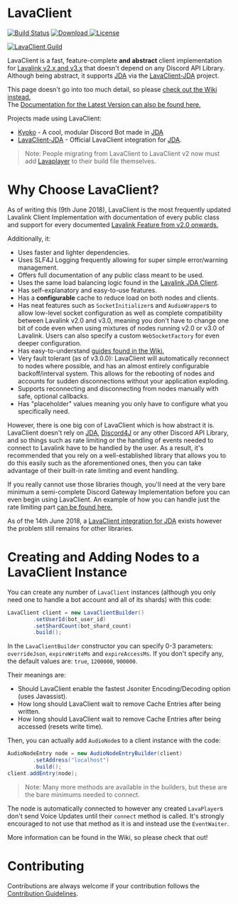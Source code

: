# LavaClient
[![Build Status](https://travis-ci.org/SamOphis/LavaClient.svg?branch=master)](https://travis-ci.org/SamOphis/LavaClient)
[![Download](https://api.bintray.com/packages/samophis/maven/LavaClient/images/download.svg) ](https://bintray.com/samophis/maven/LavaClient/_latestVersion) 
[![License](https://img.shields.io/badge/License-Apache%202.0-blue.svg)](https://opensource.org/licenses/Apache-2.0)

[![LavaClient Guild](https://discordapp.com/api/guilds/455002103757406218/embed.png?style=banner2)](https://discord.gg/dvUhTJX)

LavaClient is a fast, feature-complete **and abstract** client implementation for [Lavalink v2.x and v3.x](https://github.com/Frederikam/Lavalink) that
doesn't depend on any Discord API Library. Although being abstract, it supports [JDA](https://github.com/DV8FromTheWorld/JDA) via the [LavaClient-JDA](https://github.com/SamOphis/LavaClient-JDA) project.

This page doesn't go into too much detail, so please [check out the Wiki instead.](https://github.com/SamOphis/LavaClient/wiki)  
The [Documentation for the Latest Version can also be found here.](https://samophis.github.io/LavaClient)

Projects made using LavaClient:
* [Kyoko](https://github.com/KyokoBot/Kyoko) - A cool, modular Discord Bot made in [JDA](https://github.com/DV8FromTheWorld/JDA)
* [LavaClient-JDA](https://github.com/SamOphis/LavaClient-JDA) - Official LavaClient integration for [JDA](https://github.com/DV8FromTheWorld/JDA).

> Note: People migrating from LavaClient to LavaClient v2 now must add [Lavaplayer](https://github.com/sedmelluq/lavaplayer) to their build file themselves.

# Why Choose LavaClient?

As of writing this (9th June 2018), LavaClient is the most frequently updated Lavalink Client Implementation with documentation of every public
class and support for every documented [Lavalink Feature from v2.0 onwards.](https://github.com/Frederikam/Lavalink/blob/master/IMPLEMENTATION.md)

Additionally, it:

* Uses faster and lighter dependencies.
* Uses SLF4J Logging frequently allowing for super simple error/warning management.
* Offers full documentation of any public class meant to be used.
* Uses the same load balancing logic found in the [Lavalink JDA Client](https://github.com/Frederikam/Lavalink/tree/master/LavalinkClient).
* Has self-explanatory and easy-to-use features.
* Has a **configurable** cache to reduce load on both nodes and clients.
* Has neat features such as `SocketInitializer`s and `AudioWrapper`s to allow low-level socket configuration as well as complete compatibility between
  Lavalink v2.0 and v3.0, meaning you don't have to change one bit of code even when using mixtures of nodes running v2.0 or v3.0 of Lavalink.
  Users can also specify a custom `WebSocketFactory` for even deeper configuration.
* Has easy-to-understand [guides found in the Wiki.](https://github.com/SamOphis/LavaClient/wiki)
* Very fault tolerant (as of v3.0.0): LavaClient will automatically reconnect to nodes where possible, and has an almost entirely configurable
  backoff/interval system. This allows for the rebooting of nodes and accounts for sudden disconnections without your application exploding.
* Supports reconnecting and disconnecting from nodes manually with safe, optional callbacks.
* Has "placeholder" values meaning you only have to configure what you specifically need.

However, there is one big con of LavaClient which is how abstract it is. LavaClient doesn't rely on [JDA](https://github.com/DV8FromTheWorld/JDA),
[Discord4J](https://github.com/austinv11/Discord4J) or any other Discord API Library, and so things such as rate limiting or the handling of events
needed to connect to Lavalink have to be handled by the user. As a result, it's recommended that you rely on a well-established library that allows
you to do this easily such as the aforementioned ones, then you can take advantage of their built-in rate limiting and event handling.

If you really cannot use those libraries though, you'll need at the very bare minimum a semi-complete Discord Gateway Implementation before you can
even begin using LavaClient. An example of how you can handle just the rate limiting part [can be found here.](https://gist.github.com/SamOphis/766c62d6fb91bac77ea9f2dea0edb330)

As of the 14th June 2018, a [LavaClient integration for JDA](https://github.com/SamOphis/LavaClient-JDA) exists however the problem still remains for other libraries.

# Creating and Adding Nodes to a LavaClient Instance

You can create any number of `LavaClient` instances (although you only need one to handle a bot account and all of its shards) with this code:

```java
LavaClient client = new LavaClientBuilder()
        .setUserId(bot_user_id)
        .setShardCount(bot_shard_count)
        .build();
```

In the `LavaClientBuilder` constructor you can specify 0-3 parameters: `overrideJson`, `expireWriteMs` and `expireAccessMs`. If you don't specify
any, the default values are: `true`, `1200000`, `900000`.

Their meanings are:
* Should LavaClient enable the fastest Jsoniter Encoding/Decoding option (uses Javassist).
* How long should LavaClient wait to remove Cache Entries after being written.
* How long should LavaClient wait to remove Cache Entries after being accessed (resets write time).

Then, you can actually add `AudioNode`s to a client instance with the code:

```java
AudioNodeEntry node = new AudioNodeEntryBuilder(client)
        .setAddress("localhost")
        .build();
client.addEntry(node);
```

> Note: Many more methods are available in the builders, but these are the bare minimums needed to connect.

The node is automatically connected to however any created `LavaPlayer`s don't send Voice Updates until their `connect` method is called.
It's strongly encouraged to not use that method as it is and instead use the `EventWaiter`.

More information can be found in the Wiki, so please check that out!

# Contributing

Contributions are always welcome if your contribution follows the [Contribution Guidelines](https://github.com/SamOphis/LavaClient/blob/master/.github/CONTRIBUTING.md).